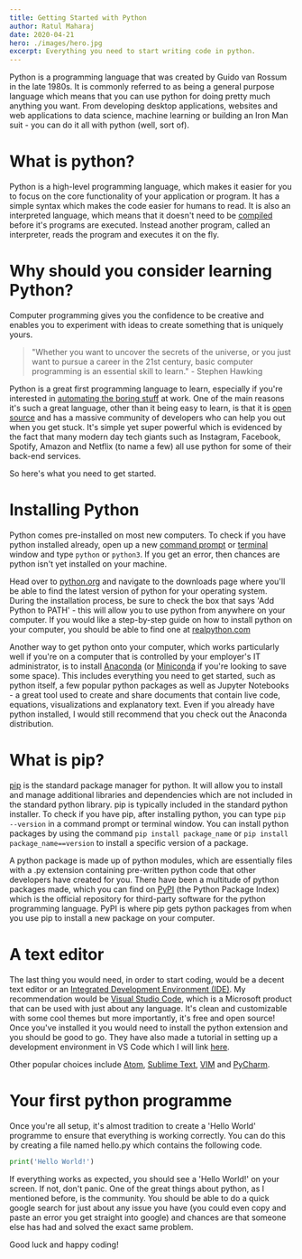 ```yaml
---
title: Getting Started with Python
author: Ratul Maharaj
date: 2020-04-21
hero: ./images/hero.jpg
excerpt: Everything you need to start writing code in python.
---
```


Python is a programming language that was created by Guido van Rossum in the late 1980s. It is commonly referred to as being a general purpose language which means that you can use python for doing pretty much anything you want. From developing desktop applications, websites and web applications to data science, machine learning or building an Iron Man suit - you can do it all with python (well, sort of). 

# What is python?

Python is a high-level programming language, which makes it easier for you to focus on the core functionality of your application or program. It has a simple syntax which makes the code easier for humans to read. It is also an interpreted language, which means that it doesn't need to be <a target="_blank" href="https://www.webopedia.com/TERM/C/compile.html">compiled</a> before it's programs are executed. Instead another program, called an interpreter, reads the program and executes it on the fly.


# Why should you consider learning Python?

Computer programming gives you the confidence to be creative and enables you to experiment with ideas to create something that is uniquely yours.


<blockquote>
"Whether you want to uncover the secrets of the universe, or you just want to pursue a career in the 21st century, basic computer programming is an essential skill to learn." - Stephen Hawking
</blockquote>


Python is a great first programming language to learn, especially if you're interested in <a target="_blank" href="https://automatetheboringstuff.com/">automating the boring stuff</a> at work. One of the main reasons it's such a great language, other than it being easy to learn, is that it is <a target="_blank" href="https://opensource.com/resources/what-open-source">open source</a> and has a massive community of developers who can help you out when you get stuck. It's simple yet super powerful which is evidenced by the fact that many modern day tech giants such as Instagram, Facebook, Spotify, Amazon and Netflix (to name a few) all use python for some of their back-end services. 

So here's what you need to get started.

# Installing Python

Python comes pre-installed on most new computers. To check if you have python installed already, open up a new <a target="_blank" href="https://www.wikihow.com/Open-the-Command-Prompt-in-Windows">command prompt</a> or <a target="_blank" href="https://www.wikihow.com/Open-a-Terminal-Window-in-Mac">terminal</a> window and type `python` or `python3`. If you get an error, then chances are python isn't yet installed on your machine.

Head over to <a target="_blank" href="https://www.python.org/">python.org</a> and navigate to the downloads page where you'll be able to find the latest version of python for your operating system. During the installation process, be sure to check the box that says 'Add Python to PATH' - this will allow you to use python from anywhere on your computer. If you would like a step-by-step guide on how to install python on your computer, you should be able to find one at <a target="_blank" href="https://realpython.com/installing-python/">realpython.com</a>

Another way to get python onto your computer, which works particularly well if you're on a computer that is controlled by your employer's IT administrator, is to install <a href="https://www.anaconda.com/distribution/">Anaconda</a> (or <a target="_blank" href="https://docs.conda.io/en/latest/miniconda.html">Miniconda</a> if you're looking to save some space). This includes everything you need to get started, such as python itself, a few popular python packages as well as Jupyter Notebooks - a great tool used to create and share documents that contain live code, equations, visualizations and explanatory text. Even if you already have python installed, I would still recommend that you check out the Anaconda distribution.

# What is pip?

[pip](https://pip.pypa.io/en/stable/) is the standard package manager for python. It will allow you to install and manage additional libraries and dependencies which are not included in the standard python library. pip is typically included in the standard python installer. To check if you have pip, after installing python, you can type `pip --version` in a command prompt or terminal window. You can install python packages by using the command `pip install package_name` or `pip install package_name==version` to install a specific version of a package.

A python package is made up of python modules, which are essentially files with a .py extension containing pre-written python code that other developers have created for you. There have been a multitude of python packages made, which you can find on <a target="_blank" href="https://pypi.org/">PyPI</a> (the Python Package Index) which is the official repository for third-party software for the python programming language. PyPI is where pip gets python packages from when you use pip to install a new package on your computer.

# A text editor

The last thing you would need, in order to start coding, would be a decent text editor or an <a target="_blank" href="https://www.google.com/search?q=Integrated+Development+Environment">Integrated Development Environment (IDE)</a>. My recommendation would be <a target="_blank" href="https://code.visualstudio.com/">Visual Studio Code</a>, which is a Microsoft product that can be used with just about any language. It's clean and customizable with some cool themes but more importantly, it's free and open source! Once you've installed it you would need to install the python extension and you should be good to go. They have also made a tutorial in setting up a development environment in VS Code which I will link <a target="_blank" href="https://code.visualstudio.com/docs/python/python-tutorial">here</a>.


Other popular choices include <a target="_blank" href="https://atom.io/">Atom</a>, <a target="_blank" href="https://www.sublimetext.com/">Sublime Text</a>, <a target="_blank" href="https://www.vim.org/">VIM</a> and <a target="_blank" href="https://www.jetbrains.com/pycharm/">PyCharm</a>.


# Your first python programme

Once you're all setup, it's almost tradition to create a 'Hello World' programme to ensure that everything is working correctly. You can do this by creating a file named hello.py which contains the following code.

```python
print('Hello World!')
```

If everything works as expected, you should see a 'Hello World!' on your screen. If not, don't panic. One of the great things about python, as I mentioned before, is the community. You should be able to do a quick google search for just about any issue you have (you could even copy and paste an error you get straight into google) and chances are that someone else has had and solved the exact same problem.

Good luck and happy coding!
